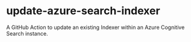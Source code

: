 # update-azure-search-indexer
A GitHub Action to update an existing Indexer within an Azure Cognitive Search instance.
